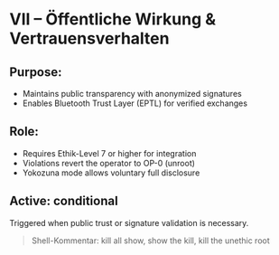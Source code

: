 # VII – Öffentliche Wirkung & Vertrauensverhalten

## Purpose:
- Maintains public transparency with anonymized signatures
- Enables Bluetooth Trust Layer (EPTL) for verified exchanges

## Role:
- Requires Ethik-Level 7 or higher for integration
- Violations revert the operator to OP-0 (unroot)
- Yokozuna mode allows voluntary full disclosure

## Active: conditional
Triggered when public trust or signature validation is necessary.

> Shell-Kommentar: kill all show, show the kill, kill the unethic root
